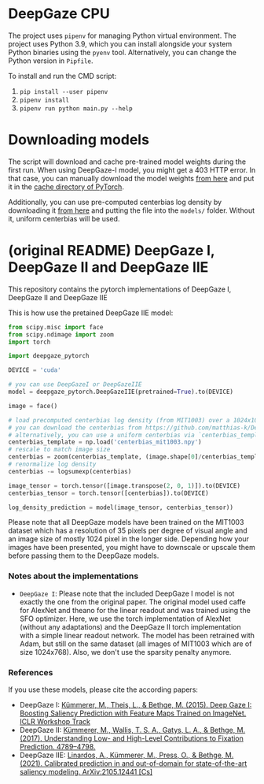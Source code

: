 # DeepGaze CPU

The project uses `pipenv` for managing Python virtual environment. The project uses Python 3.9, which you can install alongside your system Python binaries using the `pyenv` tool. Alternatively, you can change the Python version in `Pipfile`.

To install and run the CMD script:
1. `pip install --user pipenv`
2. `pipenv install`
3. `pipenv run python main.py --help`

# Downloading models
The script will download and cache pre-trained model weights during the first run. When using DeepGaze-I model, you might get a 403 HTTP error. In that case, you can manually download the model weights [from here](https://github.com/matthias-k/DeepGaze/releases/tag/v1.01) and put it in the [cache directory of PyTorch](https://pytorch.org/docs/stable/hub.html#where-are-my-downloaded-models-saved). 

Additionally, you can use pre-computed centerbias log density by downloading it [from here](https://github.com/matthias-k/DeepGaze/releases/download/v1.0.0/centerbias_mit1003.npy) and putting the file into the `models/` folder. Without it, uniform centerbias will be used.

# (original README) DeepGaze I, DeepGaze II and DeepGaze IIE

This repository contains the pytorch implementations of DeepGaze I, DeepGaze II and DeepGaze IIE

This is how use the pretained DeepGaze IIE model:

```python
from scipy.misc import face
from scipy.ndimage import zoom
import torch

import deepgaze_pytorch

DEVICE = 'cuda'

# you can use DeepGazeI or DeepGazeIIE
model = deepgaze_pytorch.DeepGazeIIE(pretrained=True).to(DEVICE)

image = face()

# load precomputed centerbias log density (from MIT1003) over a 1024x1024 image
# you can download the centerbias from https://github.com/matthias-k/DeepGaze/releases/download/v1.0.0/centerbias_mit1003.npy
# alternatively, you can use a uniform centerbias via `centerbias_template = np.zeros((1024, 1024))`.
centerbias_template = np.load('centerbias_mit1003.npy')
# rescale to match image size
centerbias = zoom(centerbias_template, (image.shape[0]/centerbias_template.shape[0], image.shape[1]/centerbias_template.shape[1]), order=0, mode='nearest')
# renormalize log density
centerbias -= logsumexp(centerbias)

image_tensor = torch.tensor([image.transpose(2, 0, 1)]).to(DEVICE)
centerbias_tensor = torch.tensor([centerbias]).to(DEVICE)

log_density_prediction = model(image_tensor, centerbias_tensor))
```
Please note that all DeepGaze models have been trained on the MIT1003 dataset which has a resolution of 35 pixels per degree of visual angle and an image size of mostly 1024 pixel in the longer side. Depending how your images have been presented, you might have to downscale or upscale them before passing them to the DeepGaze models.

### Notes about the implementations

* `DeepGaze I`: Please note that the included DeepGaze I model is not exactly the one from the original paper. The original model used caffe for AlexNet and theano for the linear readout
and was trained using the SFO optimizer. Here, we use the torch implementation of AlexNet (without any adaptations) and the DeepGaze II torch implementation with a simple
linear readout network. The model has been retrained with Adam, but still on the same dataset (all images of MIT1003 which are of size 1024x768). Also, we don't use the sparsity
penalty anymore.


### References

If you use these models, please cite the according papers:

* DeepGaze I: [Kümmerer, M., Theis, L., & Bethge, M. (2015). Deep Gaze I: Boosting Saliency Prediction with Feature Maps Trained on ImageNet. ICLR Workshop Track](http://arxiv.org/abs/1411.1045)
* DeepGaze II: [Kümmerer, M., Wallis, T. S. A., Gatys, L. A., & Bethge, M. (2017). Understanding Low- and High-Level Contributions to Fixation Prediction. 4789–4798.](http://openaccess.thecvf.com/content_iccv_2017/html/Kummerer_Understanding_Low-_and_ICCV_2017_paper.html)
* DeepGaze IIE: [Linardos, A., Kümmerer, M., Press, O., & Bethge, M. (2021). Calibrated prediction in and out-of-domain for state-of-the-art saliency modeling. ArXiv:2105.12441 [Cs]](http://arxiv.org/abs/2105.12441)

